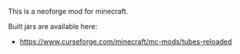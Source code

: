 This is a neoforge mod for minecraft.

Built jars are available here:
* https://www.curseforge.com/minecraft/mc-mods/tubes-reloaded
